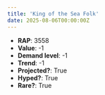 ```yaml
---
title: 'King of the Sea Folk'
date: 2025-08-06T00:00:00Z
---
```

- **RAP**: 3558
- **Value**: -1
- **Demand level**: -1
- **Trend**: -1
- **Projected?**: True
- **Hyped?**: True
- **Rare?**: True
